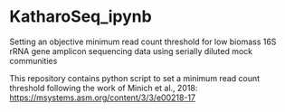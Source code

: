 # KatharoSeq_ipynb
Setting an objective minimum read count threshold for low biomass 16S rRNA gene amplicon sequencing data using serially diluted mock communities

This repository contains python script to set a minimum read count threshold following the work of Minich et al., 2018:
https://msystems.asm.org/content/3/3/e00218-17

